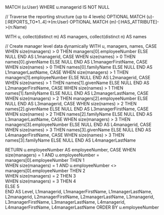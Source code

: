 MATCH (u:User)
WHERE u.managerid IS NOT NULL

// Traverse the reporting structure (up to 4 levels)
OPTIONAL MATCH (u)-[:REPORTS_TO*1..4]->(m:User)
OPTIONAL MATCH (m)-[:HAS_ATTRIBUTE]->(n:Name)

WITH u, collect(distinct m) AS managers, collect(distinct n) AS names

// Create manager level data dynamically
WITH u, managers, names,
     CASE WHEN size(managers) > 0 THEN managers[0].employeeNumber ELSE NULL END AS L1managerid,
     CASE WHEN size(names) > 0 THEN names[0].givenName ELSE NULL END AS L1managerFirstName,
     CASE WHEN size(names) > 0 THEN names[0].familyName ELSE NULL END AS L1managerLastName,
     CASE WHEN size(managers) > 1 THEN managers[1].employeeNumber ELSE NULL END AS L2managerid,
     CASE WHEN size(names) > 1 THEN names[1].givenName ELSE NULL END AS L2managerFirstName,
     CASE WHEN size(names) > 1 THEN names[1].familyName ELSE NULL END AS L2managerLastName,
     CASE WHEN size(managers) > 2 THEN managers[2].employeeNumber ELSE NULL END AS L3managerid,
     CASE WHEN size(names) > 2 THEN names[2].givenName ELSE NULL END AS L3managerFirstName,
     CASE WHEN size(names) > 2 THEN names[2].familyName ELSE NULL END AS L3managerLastName,
     CASE WHEN size(managers) > 3 THEN managers[3].employeeNumber ELSE NULL END AS L4managerid,
     CASE WHEN size(names) > 3 THEN names[3].givenName ELSE NULL END AS L4managerFirstName,
     CASE WHEN size(names) > 3 THEN names[3].familyName ELSE NULL END AS L4managerLastName

RETURN 
    u.employeeNumber AS employeeNumber,
    CASE 
        WHEN size(managers) = 1 AND u.employeeNumber = managers[0].employeeNumber THEN 1  
        WHEN size(managers) = 1 AND u.employeeNumber <> managers[0].employeeNumber THEN 2   
        WHEN size(managers) = 2 THEN 3   
        WHEN size(managers) = 3 THEN 4   
        ELSE 5                           
    END AS Level,
    L1managerid, L1managerFirstName, L1managerLastName,
    L2managerid, L2managerFirstName, L2managerLastName,
    L3managerid, L3managerFirstName, L3managerLastName,
    L4managerid, L4managerFirstName, L4managerLastName
ORDER BY u.employeeNumber
